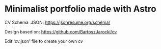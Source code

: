 # Minimalist portfolio made with Astro

CV Schema .JSON:
https://jsonresume.org/schema/

Design based on:
https://github.com/BartoszJarocki/cv

Edit 'cv.json' file to create your own cv 